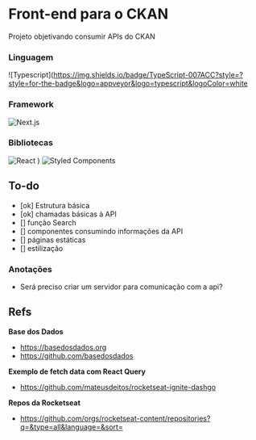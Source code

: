 # Front-end para o CKAN

Projeto objetivando consumir APIs do CKAN

### Linguagem
![Typescript](https://img.shields.io/badge/TypeScript-007ACC?style=?style=for-the-badge&logo=appveyor&logo=typescript&logoColor=white

### Framework
![Next.js](https://img.shields.io/badge/next.js-000000?style=?style=for-the-badge&logo=appveyor&logo=nextdotjs&logoColor=white)

### Bibliotecas
![React](https://img.shields.io/badge/React-20232A?style=?style=for-the-badge&logo=appveyor&logo=react&logoColor=61DAFB)
)
![Styled Components](https://img.shields.io/badge/styled--components-v4.4.1-orange?style=?style=for-the-badge&logo=appveyor&logo=nextdotjs&logoColor=white)


## To-do

- [ok] Estrutura básica
- [ok] chamadas básicas à API
- [] função Search
- [] componentes consumindo informações da API
- [] páginas estáticas
- [] estilização

### Anotações

- Será preciso criar um servidor para comunicação com a api?


## Refs

**Base dos Dados**
- https://basedosdados.org 
- https://github.com/basedosdados

**Exemplo de fetch data com React Query**
- https://github.com/mateusdeitos/rocketseat-ignite-dashgo

**Repos da Rocketseat**
- https://github.com/orgs/rocketseat-content/repositories?q=&type=all&language=&sort=